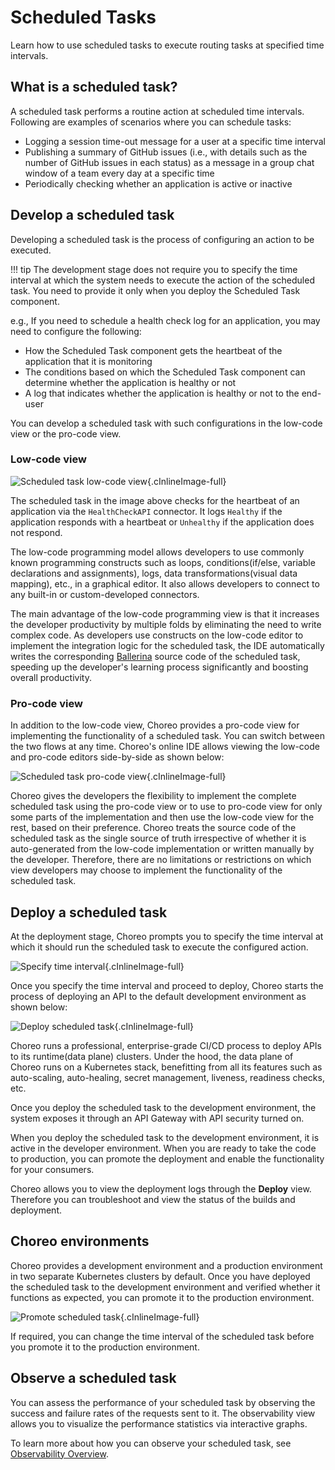 # Scheduled Tasks

Learn how to use scheduled tasks to execute routing tasks at specified time intervals.

## What is a scheduled task?

A scheduled task performs a routine action at scheduled time intervals. Following are examples of scenarios where you can schedule tasks:

- Logging a session time-out message for a user at a specific time interval
- Publishing a summary of GitHub issues (i.e., with details such as the number of GitHub issues in each status) as a message in a group chat window of a team every day at a specific time
- Periodically checking whether an application is active or inactive

## Develop a scheduled task

Developing a scheduled task is the process of configuring an action to be executed.

!!! tip
The development stage does not require you to specify the time interval at which the system needs to execute the action of the scheduled task. You need to provide it only when you deploy the Scheduled Task component.

e.g., If you need to schedule a health check log for an application, you may need to configure the following:
- How the Scheduled Task component gets the heartbeat of the application that it is monitoring
- The conditions based on which the Scheduled Task component can determine whether the application is healthy or not
- A log that indicates whether the application is healthy or not to the end-user

You can develop a scheduled task with such configurations in the low-code view or the pro-code view.

### Low-code view

![Scheduled task low-code view](assets/img/scheduled-tasks/scheduled-task-low-code.png){.cInlineImage-full}

The scheduled task in the image above checks for the heartbeat of an application via the `HealthCheckAPI` connector. It logs `Healthy` if the application responds with a heartbeat or `Unhealthy` if the application does not respond.

The low-code programming model allows developers to use commonly known programming constructs such as loops, conditions(if/else, variable declarations and assignments), logs, data transformations(visual data mapping), etc., in a graphical editor. It also allows developers to connect to any built-in or custom-developed connectors.

The main advantage of the low-code programming view is that it increases the developer productivity by multiple folds by eliminating the need to write complex code. As developers use constructs on the low-code editor to implement the integration logic for the scheduled task, the IDE automatically writes the corresponding [Ballerina](https://ballerina.io) source code of the scheduled task, speeding up the developer's learning process significantly and boosting overall productivity.


### Pro-code view

In addition to the low-code view, Choreo provides a pro-code view for implementing the functionality of a scheduled task. You can switch between the two flows at any time. Choreo's online IDE allows viewing the low-code and pro-code editors side-by-side as shown below:

![Scheduled task pro-code view](assets/img/scheduled-tasks/scheduled-task-pro-code.png){.cInlineImage-full}

Choreo gives the developers the flexibility to implement the complete scheduled task using the pro-code view or to use to pro-code view for only some parts of the implementation and then use the low-code view for the rest, based on their preference. Choreo treats the source code of the scheduled task as the single source of truth irrespective of whether it is auto-generated from the low-code implementation or written manually by the developer. Therefore, there are no limitations or restrictions on which view developers may choose to implement the functionality of the scheduled task.

## Deploy a scheduled task

At the deployment stage, Choreo prompts you to specify the time interval at which it should run the scheduled task to execute the configured action.

![Specify time interval](assets/img/scheduled-tasks/specify-time-interval.png){.cInlineImage-full}

Once you specify the time interval and proceed to deploy, Choreo starts the process of deploying an API to the default development environment as shown below:

![Deploy scheduled task](assets/img/scheduled-tasks/deploy-scheduled-task.png){.cInlineImage-full}

Choreo runs a professional, enterprise-grade CI/CD process to deploy APIs to its runtime(data plane) clusters. Under the hood, the data plane of Choreo runs on a Kubernetes stack, benefitting from all its features such as auto-scaling, auto-healing, secret management, liveness, readiness checks, etc.

Once you deploy the scheduled task to the development environment, the system exposes it through an API Gateway with API security turned on.

When you deploy the scheduled task to the development environment, it is active in the developer environment. When you are ready to take the code to production, you can promote the deployment and enable the functionality for your consumers.

Choreo allows you to view the deployment logs through the **Deploy** view. Therefore you can troubleshoot and view the status of the builds and deployment.

## Choreo environments

Choreo provides a development environment and a production environment in two separate Kubernetes clusters by default. Once you have deployed the scheduled task to the development environment and verified whether it functions as expected, you can promote it to the production environment.

![Promote scheduled task](assets/img/scheduled-tasks/promote-scheduled-task-to-production.png){.cInlineImage-full}

If required, you can change the time interval of the scheduled task before you promote it to the production environment.

## Observe a scheduled task

You can assess the performance of your scheduled task by observing the success and failure rates of the requests sent to it. The observability view allows you to visualize the performance statistics via interactive graphs.

To learn more about how you can observe your scheduled task, see [Observability Overview](observability/observability-overview.md).
